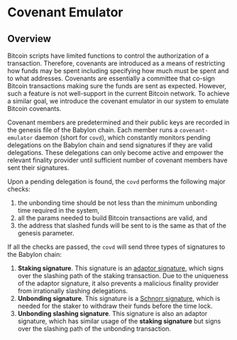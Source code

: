 # Covenant Emulator

## Overview
Bitcoin scripts have limited functions to control the authorization of a transaction.
Therefore, covenants are introduced as a means of restricting how funds may be spent including specifying how much must be spent and to what addresses.
Covenants are essentially a committee that co-sign Bitcoin transactions making sure the funds are sent as expected.
However, such a feature is not well-support in the current Bitcoin network.
To achieve a similar goal, we introduce the covenant emulator in our system to emulate Bitcoin covenants.

Covenant members are predetermined and their public keys are recorded in the genesis file of the Babylon chain.
Each member runs a `covenant-emulator` daemon (short for `covd`), which constantly monitors pending delegations on the Babylon chain and send signatures if they are valid delegations.
These delegations can only become active and empower the relevant finality provider until sufficient number of covenant members have sent their signatures.

Upon a pending delegation is found, the `covd` performs the following major checks:
1. the unbonding time should be not less than the minimum unbonding time required in the system,
2. all the params needed to build Bitcoin transactions are valid, and
3. the address that slashed funds will be sent to is the same as that of the genesis parameter.

If all the checks are passed, the `covd` will send three types of signatures to the Babylon chain:
1. **Staking signature**. This signature is an [adaptor signature](https://medium.com/crypto-garage/adaptor-signature-schnorr-signature-and-ecdsa-da0663c2adc4), which signs over the slashing path of the staking transaction.
Due to the uniqueness of the adaptor signature, it also prevents a malicious finality provider from irrationally slashing delegations.
2. **Unbonding signature**. This signature is a [Schnorr signature](https://en.wikipedia.org/wiki/Schnorr_signature), which is needed for the staker to withdraw their funds before the time lock.
3. **Unbonding slashing signature**. This signature is also an adaptor signature, which has similar usage of the **staking signature** but signs over the slashing path of the unbonding transaction.

